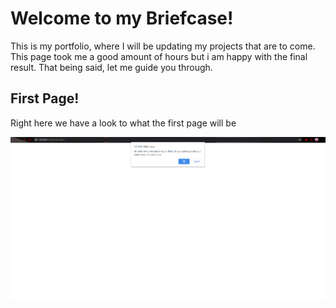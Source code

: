 # Welcome to my Briefcase!

 This is my portfolio, where I will be updating my projects that are to come. This page took me a good amount of hours but i am happy with the final result. That being said, let me guide you through.

 ## First Page!

 Right here we have a look to what the first page will be

 ![](assets/images/Capture1.PNG)
